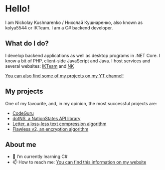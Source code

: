 # Hello!

I am Nickolay Kushnarenko / Николай Кушнаренко, also known as kolya5544 or IKTeam. I am a C# backend developer.

## What do I do?

I develop backend applications as well as desktop programs in .NET Core. I know a bit of PHP, client-side JavaScript and Java. I host services and several websites: [IKTeam](http://iktm.me/) and [NK](https://nk.ax/)

[You can also find some of my projects on my YT channel!](https://youtube.com/ikteam)

## My projects

One of my favourite, and, in my opinion, the most successful projects are:
- [CodeGuru](https://vk.com/ccguru)
- [dotNS, a NationStates API library](https://github.com/kolya5544/dotNS)
- [Letter, a loss-less text compression algorithm](https://github.com/kolya5544/Letter)
- [Flawless v2, an encryption algorithm](https://github.com/kolya5544/flawlessv2)

## About me
- 🌱 I’m currently learning C#
- 📫 How to reach me: [You can find this information on my website](https://nk.ax/)
